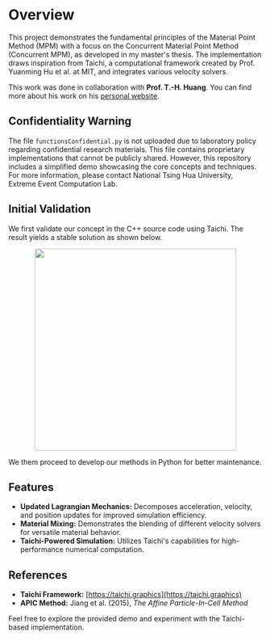 # Overview

This project demonstrates the fundamental principles of the Material Point Method (MPM) with a focus on the Concurrent Material Point Method (Concurrent MPM), as developed in my master's thesis. The implementation draws inspiration from Taichi, a computational framework created by Prof. Yuanming Hu et al. at MIT, and integrates various velocity solvers.

This work was done in collaboration with **Prof. T.-H. Huang**. You can find more about his work on his [personal website](https://huan0652.wixsite.com/thhuang).

## Confidentiality Warning

The file ```functionsConfidential.py``` is not uploaded due to laboratory policy regarding confidential research materials. This file contains proprietary implementations that cannot be publicly shared. However, this repository includes a simplified demo showcasing the core concepts and techniques. For more information, please contact National Tsing Hua University, Extreme Event Computation Lab.

## Initial Validation

We first validate our concept in the C++ source code using Taichi. The result yields a stable solution as shown below.

<img src="output.gif" width="400" height="400" style="display: block; margin-left: auto; margin-right: auto;">

We them proceed to develop our methods in Python for better maintenance.

## Features

- **Updated Lagrangian Mechanics:** Decomposes acceleration, velocity, and position updates for improved simulation efficiency.
- **Material Mixing:** Demonstrates the blending of different velocity solvers for versatile material behavior.
- **Taichi-Powered Simulation:** Utilizes Taichi's capabilities for high-performance numerical computation.

## References

- **Taichi Framework:** [https://taichi.graphics](https://taichi.graphics)  
- **APIC Method:** Jiang et al. (2015), *The Affine Particle-In-Cell Method*  

Feel free to explore the provided demo and experiment with the Taichi-based implementation.
